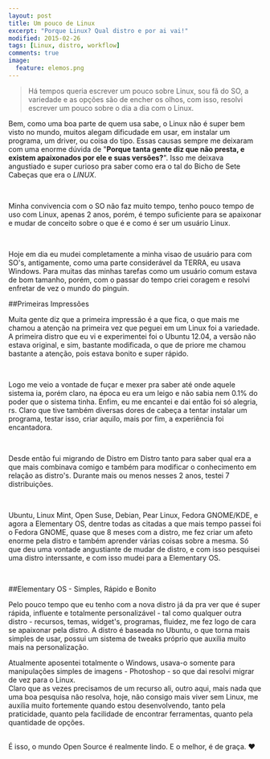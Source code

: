 ```yaml
---
layout: post
title: Um pouco de Linux
excerpt: "Porque Linux? Qual distro e por ai vai!"
modified: 2015-02-26
tags: [Linux, distro, workflow]
comments: true
image:
  feature: elemos.png
---
```


> Há tempos queria escrever um pouco sobre Linux, sou fã do SO, a variedade e as opções são de encher os olhos, com isso, resolvi escrever um pouco sobre o dia a dia com o Linux.

Bem, como uma boa parte de quem usa sabe, o Linux não é super bem visto no mundo, muitos alegam dificudade em usar, em instalar um programa, um driver, ou coisa do tipo. Essas causas sempre me deixaram com uma enorme dúvida de "**Porque tanta gente diz que não presta, e existem apaixonados por ele e suas versões?**". Isso me deixava angustiado e super curioso pra saber como era o tal do Bicho de Sete Cabeças que era o *LINUX*.

<br />

Minha convivencia com o SO não faz muito tempo, tenho pouco tempo de uso com Linux, apenas 2 anos, porém, é tempo suficiente para se apaixonar e mudar de conceito sobre o que é e como é ser um usuário Linux.

<br />

Hoje em dia eu mudei completamente a minha visao de usuário para com SO's, antigamente, como uma parte considerável da TERRA, eu usava Windows. Para muitas das minhas tarefas como um usuário comum estava de bom tamanho, porém, com o passar do tempo criei coragem e resolvi enfretar de vez o mundo do pinguin.

##Primeiras Impressões

Muita gente diz que a primeira impressão é a que fica, o que mais me chamou a atenção na primeira vez que peguei em um Linux foi a variedade. A primeira distro que eu vi e experimentei foi o Ubuntu 12.04, a versão não estava original, e sim, bastante modificada,  o que de priore me chamou bastante a atenção, pois estava bonito e super rápido.

<br />

Logo me veio a vontade de fuçar e mexer pra saber até onde aquele sistema ia, porém claro, na época eu era um leigo e não sabia nem 0.1% do poder que o sistema tinha. Enfim, eu me encantei e dai então foi só alegria, rs. Claro que tive também diversas dores de cabeça a tentar instalar um programa, testar isso, criar aquilo, mais por fim, a experiência foi encantadora.

<br />

Desde então fui migrando de Distro em Distro tanto para saber qual era a que mais combinava comigo e também para modificar o conhecimento em relação as distro's. Durante mais ou menos nesses 2 anos, testei 7 distribuições.

<br />

Ubuntu, Linux Mint, Open Suse, Debian, Pear Linux, Fedora GNOME/KDE, e agora a Elementary OS, dentre todas as citadas a que mais tempo passei foi o Fedora GNOME, quase que 8 meses com a distro, me fez criar um afeto enorme pela distro e também aprender várias coisas sobre a mesma.  Só que deu uma vontade angustiante de mudar de distro,  e com isso pesquisei uma distro interssante, e com isso mudei para a Elementary OS.

<br />

##Elementary OS - Simples, Rápido e Bonito

Pelo pouco tempo que eu tenho com a nova distro já da pra ver que é super rápida, influente e totalmente personalizável - tal como qualquer outra distro - recursos, temas, widget's, programas, fluidez, me fez logo de cara se apaixonar pela distro.  A distro é baseada no Ubuntu, o que torna mais simples de usar, possui um sistema de tweaks próprio que auxilia muito mais na personalização.
<br />

Atualmente aposentei totalmente o Windows, usava-o somente para manipulações simples de imagens - Photoshop - so que dai resolvi migrar de vez para o Linux.
<br />
Claro que as vezes precisamos de um recurso ali, outro aqui, mais nada que uma boa pesquisa não resolva, hoje, não consigo mais viver sem Linux, me auxilia muito fortemente quando estou desenvolvendo, tanto pela praticidade, quanto pela facilidade de encontrar ferramentas, quanto pela quantidade de opções.

<br />
É isso, o mundo Open Source é realmente lindo. E o melhor, é de graça. ♥


